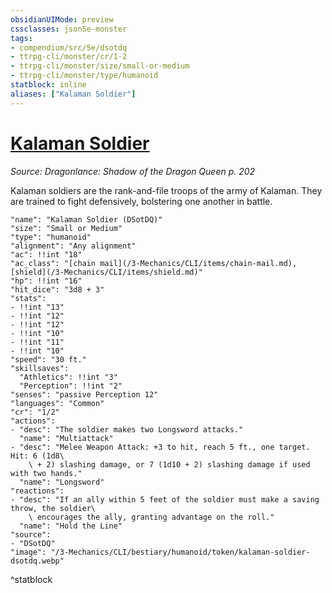 ```yaml
---
obsidianUIMode: preview
cssclasses: json5e-monster
tags:
- compendium/src/5e/dsotdq
- ttrpg-cli/monster/cr/1-2
- ttrpg-cli/monster/size/small-or-medium
- ttrpg-cli/monster/type/humanoid
statblock: inline
aliases: ["Kalaman Soldier"]
---
```

# [Kalaman Soldier](3-Mechanics\CLI\bestiary\humanoid/kalaman-soldier-dsotdq.md)
*Source: Dragonlance: Shadow of the Dragon Queen p. 202*  

Kalaman soldiers are the rank-and-file troops of the army of Kalaman. They are trained to fight defensively, bolstering one another in battle.

```statblock
"name": "Kalaman Soldier (DSotDQ)"
"size": "Small or Medium"
"type": "humanoid"
"alignment": "Any alignment"
"ac": !!int "18"
"ac_class": "[chain mail](/3-Mechanics/CLI/items/chain-mail.md), [shield](/3-Mechanics/CLI/items/shield.md)"
"hp": !!int "16"
"hit_dice": "3d8 + 3"
"stats":
- !!int "13"
- !!int "12"
- !!int "12"
- !!int "10"
- !!int "11"
- !!int "10"
"speed": "30 ft."
"skillsaves":
  "Athletics": !!int "3"
  "Perception": !!int "2"
"senses": "passive Perception 12"
"languages": "Common"
"cr": "1/2"
"actions":
- "desc": "The soldier makes two Longsword attacks."
  "name": "Multiattack"
- "desc": "Melee Weapon Attack: +3 to hit, reach 5 ft., one target. Hit: 6 (1d8\
    \ + 2) slashing damage, or 7 (1d10 + 2) slashing damage if used with two hands."
  "name": "Longsword"
"reactions":
- "desc": "If an ally within 5 feet of the soldier must make a saving throw, the soldier\
    \ encourages the ally, granting advantage on the roll."
  "name": "Hold the Line"
"source":
- "DSotDQ"
"image": "/3-Mechanics/CLI/bestiary/humanoid/token/kalaman-soldier-dsotdq.webp"
```
^statblock